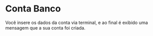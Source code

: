 # Conta Banco

Você insere os dados da conta via terminal, e ao final é exibido uma mensagem que a sua conta foi criada.

